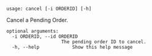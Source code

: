 ```
usage: cancel [-i ORDERID] [-h]
```

Cancel a Pending Order.

```
optional arguments:
  -i ORDERID, --id ORDERID
                 	The pending order ID to cancel.
  -h, --help            Show this help message
```
